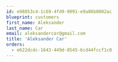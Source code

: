 ```yaml
---
id: e98853c4-1c69-4fd9-9091-e9a86b8002ac
blueprint: customers
first_name: Aleksander
last_name: Car
email: aleksandercar@gmail.com
title: 'Aleksander Car'
orders:
  - e622dcdc-1643-449d-8545-6cd44fccf1c0
---
```


